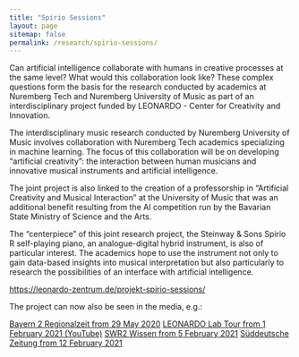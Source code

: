 ```yaml
---
title: "Spirio Sessions"
layout: page
sitemap: false
permalink: /research/spirio-sessions/
---
```


Can artificial intelligence collaborate with humans in creative processes at the same level? What would this collaboration look like? These complex questions form the basis for the research conducted by academics at Nuremberg Tech and Nuremberg University of Music as part of an interdisciplinary project funded by LEONARDO - Center for Creativity and Innovation.

The interdisciplinary music research conducted by Nuremberg University of Music involves collaboration with Nuremberg Tech academics specializing in machine learning. The focus of this collaboration will be on developing “artificial creativity”: the interaction between human musicians and innovative musical instruments and artificial intelligence.

The joint project is also linked to the creation of a professorship in “Artificial Creativity and Musical Interaction” at the University of Music that was an additional benefit resulting from the AI competition run by the Bavarian State Ministry of Science and the Arts.

The “centerpiece” of this joint research project, the Steinway & Sons Spirio R self-playing piano, an analogue-digital hybrid instrument, is also of particular interest. The academics hope to use the instrument not only to gain data-based insights into musical interpretation but also particularly to research the possibilities of an interface with artificial intelligence.

https://leonardo-zentrum.de/projekt-spirio-sessions/

The project can now also be seen in the media, e.g.:

[Bayern 2 Regionalzeit from 29 May 2020](https://www.br.de/radio/bayern2/programmkalender/sendung-2716818.html)
[LEONARDO Lab Tour from 1 February 2021 (YouTube)](https://www.youtube.com/watch?v=FD7AAAKUxeY)
[SWR2 Wissen from 5 February 2021](https://www.swr.de/swr2/wissen/wenn-computer-komponieren-koennen-maschinen-kreativ-sein-swr2-wissen-2021-02-05-100.html)
[Süddeutsche Zeitung from 12 February 2021](https://www.sueddeutsche.de/bayern/nuernberg-forschung-kuenstliche-intelligenz-1.5204122)
